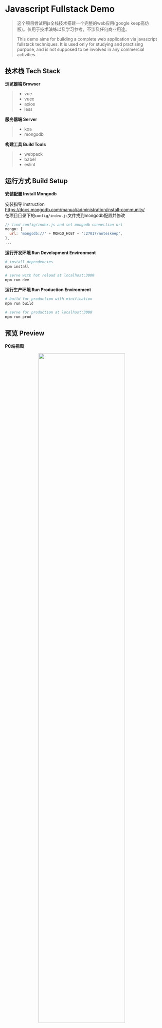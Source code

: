 # Javascript Fullstack Demo

> 这个项目尝试用js全栈技术搭建一个完整的web应用(google keep高仿版)。仅用于技术演练以及学习参考，不涉及任何商业用途。
> 
> This demo aims for building a complete web application via javascript fullstack techniques. It is used only for studying and practising purpose, and is not supposed to be involved in any commercial activities.

## 技术栈 Tech Stack
**浏览器端 Browser**
> 
> * vue
> * vuex
> * axios
> * less

**服务器端 Server**
> 
> * koa
> * mongodb

**构建工具 Build Tools**
> 
> * webpack
> * babel
> * eslint

## 运行方式 Build Setup

**安装配置 Install Mongodb**   

安装指导 instruction <https://docs.mongodb.com/manual/administration/install-community/>  
在项目目录下的`config/index.js`文件找到mongodb配置并修改

``` javascript
// find config/index.js and set mongodb connection url
mongo: { 
  url: 'mongodb://' + MONGO_HOST + ':27017/noteskeep', 
},
...
```
**运行开发环境 Run Development Environment**

``` bash
# install dependencies
npm install

# serve with hot reload at localhost:3000
npm run dev
```  
**运行生产环境 Run Production Environment**

``` bash
# build for production with minification
npm run build

# serve for production at localhost:3000
npm run prod
```
## 预览 Preview

**PC端视图**
<div align = center>
<img src="https://github.com/stone-yang/vue-koa-fullstack-demo/raw/master/preview/pc-view-01.png" width="75%">
</div>
<br/>
<div align = center>
<img src="https://github.com/stone-yang/vue-koa-fullstack-demo/raw/master/preview/pc-view-02.png" width="75%">
</div>

**移动端视图**
<div align = center>
<img src="https://github.com/stone-yang/vue-koa-fullstack-demo/raw/master/preview/mobile-view.png" width="40%">
</div>